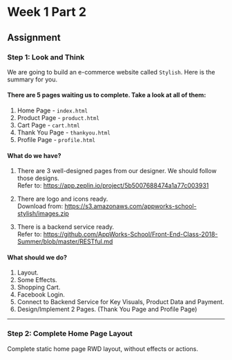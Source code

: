 # Week 1 Part 2

## Assignment

### Step 1: Look and Think

We are going to build an e-commerce website called `Stylish`. Here is the summary for you.

#### There are 5 pages waiting us to complete. Take a look at all of them:

1. Home Page - `index.html`
2. Product Page - `product.html`
3. Cart Page - `cart.html`
4. Thank You Page - `thankyou.html`
5. Profile Page - `profile.html`

#### What do we have?

1. There are 3 well-designed pages from our designer. We should follow those designs.  
Refer to: https://app.zeplin.io/project/5b5007688474a1a77c003931

2. There are logo and icons ready.  
Download from: https://s3.amazonaws.com/appworks-school-stylish/images.zip

3. There is a backend service ready.  
Refer to: https://github.com/AppWorks-School/Front-End-Class-2018-Summer/blob/master/RESTful.md

#### What should we do?

1. Layout.
2. Some Effects.
3. Shopping Cart.
4. Facebook Login.
5. Connect to Backend Service for Key Visuals, Product Data and Payment.
6. Design/Implement 2 Pages. (Thank You Page and Profile Page)

---

### Step 2: Complete Home Page Layout

Complete static home page RWD layout, without effects or actions.
